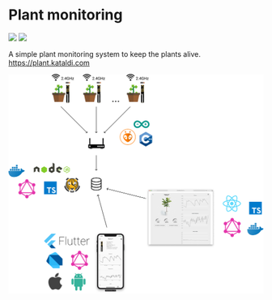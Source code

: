 # Plant monitoring

![](https://github.com/aldis-ameriks/plant-monitoring/workflows/lint/badge.svg?branch=master)
![](https://github.com/aldis-ameriks/plant-monitoring/workflows/e2e/badge.svg?branch=master)

A simple plant monitoring system to keep the plants alive.
https://plant.kataldi.com

<p align="center">
  <img src="./plant-monitoring.png" width="668">
</p>
